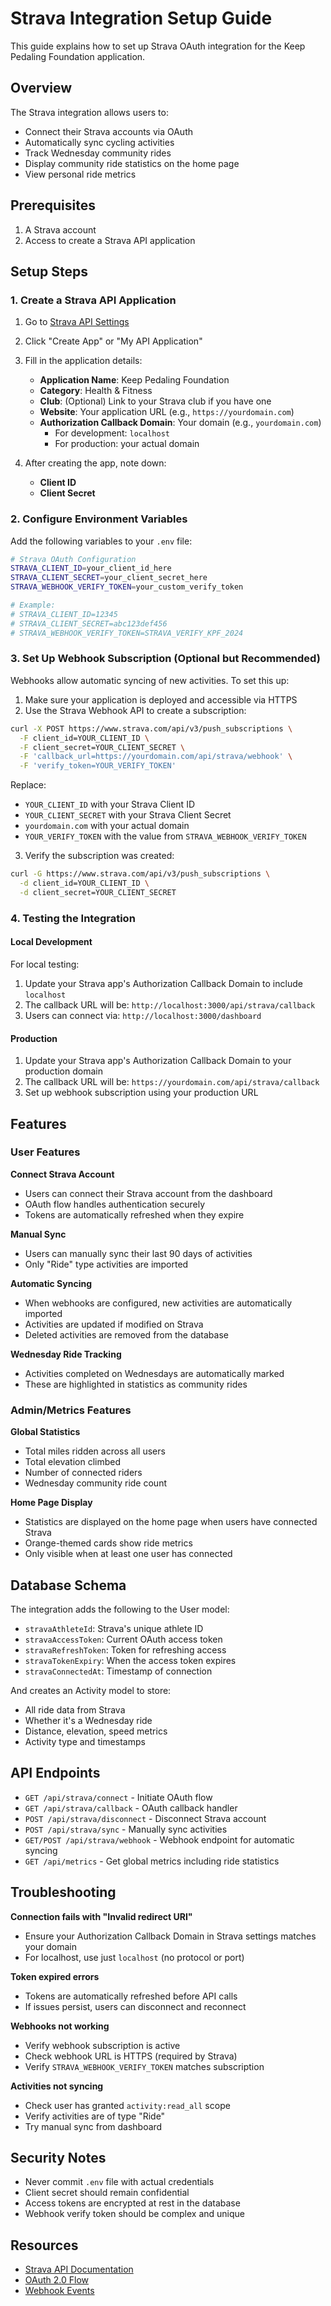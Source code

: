 # Strava Integration Setup Guide

This guide explains how to set up Strava OAuth integration for the Keep Pedaling Foundation application.

## Overview

The Strava integration allows users to:
- Connect their Strava accounts via OAuth
- Automatically sync cycling activities
- Track Wednesday community rides
- Display community ride statistics on the home page
- View personal ride metrics

## Prerequisites

1. A Strava account
2. Access to create a Strava API application

## Setup Steps

### 1. Create a Strava API Application

1. Go to [Strava API Settings](https://www.strava.com/settings/api)
2. Click "Create App" or "My API Application"
3. Fill in the application details:
   - **Application Name**: Keep Pedaling Foundation
   - **Category**: Health & Fitness
   - **Club**: (Optional) Link to your Strava club if you have one
   - **Website**: Your application URL (e.g., `https://yourdomain.com`)
   - **Authorization Callback Domain**: Your domain (e.g., `yourdomain.com`)
     - For development: `localhost`
     - For production: your actual domain

4. After creating the app, note down:
   - **Client ID**
   - **Client Secret**

### 2. Configure Environment Variables

Add the following variables to your `.env` file:

```bash
# Strava OAuth Configuration
STRAVA_CLIENT_ID=your_client_id_here
STRAVA_CLIENT_SECRET=your_client_secret_here
STRAVA_WEBHOOK_VERIFY_TOKEN=your_custom_verify_token

# Example:
# STRAVA_CLIENT_ID=12345
# STRAVA_CLIENT_SECRET=abc123def456
# STRAVA_WEBHOOK_VERIFY_TOKEN=STRAVA_VERIFY_KPF_2024
```

### 3. Set Up Webhook Subscription (Optional but Recommended)

Webhooks allow automatic syncing of new activities. To set this up:

1. Make sure your application is deployed and accessible via HTTPS
2. Use the Strava Webhook API to create a subscription:

```bash
curl -X POST https://www.strava.com/api/v3/push_subscriptions \
  -F client_id=YOUR_CLIENT_ID \
  -F client_secret=YOUR_CLIENT_SECRET \
  -F 'callback_url=https://yourdomain.com/api/strava/webhook' \
  -F 'verify_token=YOUR_VERIFY_TOKEN'
```

Replace:
- `YOUR_CLIENT_ID` with your Strava Client ID
- `YOUR_CLIENT_SECRET` with your Strava Client Secret
- `yourdomain.com` with your actual domain
- `YOUR_VERIFY_TOKEN` with the value from `STRAVA_WEBHOOK_VERIFY_TOKEN`

3. Verify the subscription was created:

```bash
curl -G https://www.strava.com/api/v3/push_subscriptions \
  -d client_id=YOUR_CLIENT_ID \
  -d client_secret=YOUR_CLIENT_SECRET
```

### 4. Testing the Integration

#### Local Development

For local testing:

1. Update your Strava app's Authorization Callback Domain to include `localhost`
2. The callback URL will be: `http://localhost:3000/api/strava/callback`
3. Users can connect via: `http://localhost:3000/dashboard`

#### Production

1. Update your Strava app's Authorization Callback Domain to your production domain
2. The callback URL will be: `https://yourdomain.com/api/strava/callback`
3. Set up webhook subscription using your production URL

## Features

### User Features

**Connect Strava Account**
- Users can connect their Strava account from the dashboard
- OAuth flow handles authentication securely
- Tokens are automatically refreshed when they expire

**Manual Sync**
- Users can manually sync their last 90 days of activities
- Only "Ride" type activities are imported

**Automatic Syncing**
- When webhooks are configured, new activities are automatically imported
- Activities are updated if modified on Strava
- Deleted activities are removed from the database

**Wednesday Ride Tracking**
- Activities completed on Wednesdays are automatically marked
- These are highlighted in statistics as community rides

### Admin/Metrics Features

**Global Statistics**
- Total miles ridden across all users
- Total elevation climbed
- Number of connected riders
- Wednesday community ride count

**Home Page Display**
- Statistics are displayed on the home page when users have connected Strava
- Orange-themed cards show ride metrics
- Only visible when at least one user has connected

## Database Schema

The integration adds the following to the User model:
- `stravaAthleteId`: Strava's unique athlete ID
- `stravaAccessToken`: Current OAuth access token
- `stravaRefreshToken`: Token for refreshing access
- `stravaTokenExpiry`: When the access token expires
- `stravaConnectedAt`: Timestamp of connection

And creates an Activity model to store:
- All ride data from Strava
- Whether it's a Wednesday ride
- Distance, elevation, speed metrics
- Activity type and timestamps

## API Endpoints

- `GET /api/strava/connect` - Initiate OAuth flow
- `GET /api/strava/callback` - OAuth callback handler
- `POST /api/strava/disconnect` - Disconnect Strava account
- `POST /api/strava/sync` - Manually sync activities
- `GET/POST /api/strava/webhook` - Webhook endpoint for automatic syncing
- `GET /api/metrics` - Get global metrics including ride statistics

## Troubleshooting

**Connection fails with "Invalid redirect URI"**
- Ensure your Authorization Callback Domain in Strava settings matches your domain
- For localhost, use just `localhost` (no protocol or port)

**Token expired errors**
- Tokens are automatically refreshed before API calls
- If issues persist, users can disconnect and reconnect

**Webhooks not working**
- Verify webhook subscription is active
- Check webhook URL is HTTPS (required by Strava)
- Verify `STRAVA_WEBHOOK_VERIFY_TOKEN` matches subscription

**Activities not syncing**
- Check user has granted `activity:read_all` scope
- Verify activities are of type "Ride"
- Try manual sync from dashboard

## Security Notes

- Never commit `.env` file with actual credentials
- Client secret should remain confidential
- Access tokens are encrypted at rest in the database
- Webhook verify token should be complex and unique

## Resources

- [Strava API Documentation](https://developers.strava.com/)
- [OAuth 2.0 Flow](https://developers.strava.com/docs/authentication/)
- [Webhook Events](https://developers.strava.com/docs/webhooks/)
